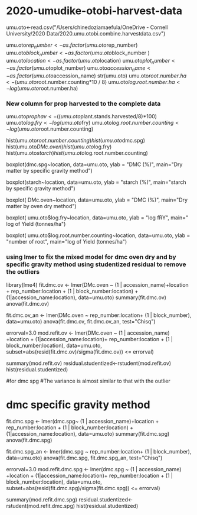 # 2020-umudike-otobi-harvest-data
umu.oto<-read.csv("/Users/chinedoziamaefula/OneDrive - Cornell University/2020 Data/2020.umu.otobi.combine.harvestdata.csv")

umu.oto$rep_number<-as.factor(umu.oto$rep_number)
umu.oto$block_number <-as.factor(umu.oto$block_number )
umu.oto$location<-as.factor(umu.oto$location)
umu.oto$plot_number<-as.factor(umu.oto$plot_number)
umu.oto$accession_name<-as.factor(umu.oto$accession_name)
str(umu.oto)
umu.oto$root.number.ha <- (umu.oto$root.number.counting*10 / 8)
umu.oto$log.root.number.ha <-log(umu.oto$root.number.ha)

### New column for prop harvested to the complete data
umu.oto$prophav <- ((umu.oto$plant.stands.harvested/8)*100)
umu.oto$log.fry<-log(umu.oto$fry)
umu.oto$log.root.number.counting<-log(umu.oto$root.number.counting)

hist(umu.oto$root.number.counting)
hist(umu.oto$dmc.spg)
hist(umu.oto$DMc.oven)
hist(umu.oto$log.fry)
hist(umu.oto$starch)
hist(umu.oto$log.root.number.counting)


boxplot(dmc.spg~location, data=umu.oto,  ylab = "DMC (%)", main="Dry matter by specific gravity method")

boxplot(starch~location, data=umu.oto,  ylab = "starch (%)", main="starch by specific gravity method")

boxplot( DMc.oven~location, data=umu.oto, ylab = "DMC (%)", main="Dry matter by oven dry method")

boxplot( umu.oto$log.fry~location, data=umu.oto, ylab = "log fRY", main=" log of Yield (tonnes/ha")

boxplot( umu.oto$log.root.number.counting~location, data=umu.oto, ylab = "number of root", main="log of Yield (tonnes/ha")

### using lmer to fix the mixed model for dmc oven dry and by specific gravity method using studentized residual to remove the outliers

library(lme4)
fit.dmc.ov <- lmer(DMc.oven ~  (1 | accession_name)+location + rep_number:location  + (1 | block_number:location) +  (1|accession_name:location), data=umu.oto)
summary(fit.dmc.ov)
anova(fit.dmc.ov)

fit.dmc.ov_an <- lmer(DMc.oven ~ rep_number:location+ (1 | block_number), data=umu.oto)
anova(fit.dmc.ov, fit.dmc.ov_an, test="Chisq")

errorval=3.0
mod.refit.ov <- lmer(DMc.oven ~ (1 | accession_name) +location + (1|accession_name:location)+ rep_number:location +  (1 | block_number:location), data=umu.oto, subset=abs(resid(fit.dmc.ov)/sigma(fit.dmc.ov)) <= errorval)

summary(mod.refit.ov)
residual.studentized<-rstudent(mod.refit.ov)
hist(residual.studentized)

#for dmc spg
#The variance is almost similar to that with the outlier

# dmc specific gravity method
fit.dmc.spg <- lmer(dmc.spg~  (1 | accession_name)+location + rep_number:location  + (1 | block_number:location) +  (1|accession_name:location), data=umu.oto)
summary(fit.dmc.spg)
anova(fit.dmc.spg)

fit.dmc.spg_an <- lmer(dmc.spg ~ rep_number:location+ (1 | block_number), data=umu.oto)
anova(fit.dmc.spg, fit.dmc.spg_an, test="Chisq")

errorval=3.0
mod.refit.dmc.spg <- lmer(dmc.spg ~ (1 | accession_name) +location + (1|accession_name:location)+ rep_number:location +  (1 | block_number:location), data=umu.oto, subset=abs(resid(fit.dmc.spg)/sigma(fit.dmc.spg)) <= errorval)

summary(mod.refit.dmc.spg)
residual.studentized<-rstudent(mod.refit.dmc.spg)
hist(residual.studentized)

